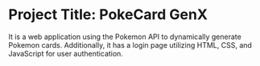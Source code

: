 # Project Title: PokeCard GenX
 It is a web application using the Pokemon API to dynamically generate Pokemon cards. Additionally, it has a login page utilizing HTML, CSS, and JavaScript for user authentication.
